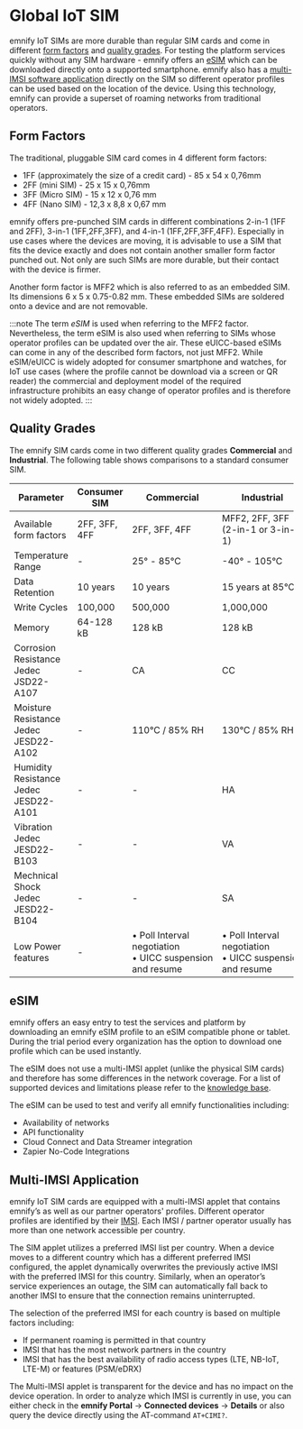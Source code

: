 # Global IoT SIM

emnify IoT SIMs are more durable than regular SIM cards and come in different [form factors](#form-factors) and [quality grades](#quality-grades).
For testing the platform services quickly without any SIM hardware - emnify offers an [eSIM](#esim) which can be downloaded directly onto a supported smartphone.
emnify also has a [multi-IMSI software application](#multi-imsi-application) directly on the SIM so different operator profiles can be used based on the location of the device.
Using this technology, emnify can provide a superset of roaming networks from traditional operators.

## Form Factors

The traditional, pluggable SIM card comes in 4 different form factors:

- 1FF (approximately the size of a credit card) - 85 x 54 x 0,76mm
- 2FF (mini SIM) - 25 x 15 x 0,76mm
- 3FF (Micro SIM) - 15 x 12 x 0,76 mm
- 4FF (Nano SIM) - 12,3 x 8,8 x 0,67 mm

emnify offers pre-punched SIM cards in different combinations 2-in-1 (1FF and 2FF), 3-in-1 (1FF,2FF,3FF), and 4-in-1 (1FF,2FF,3FF,4FF).
Especially in use cases where the devices are moving, it is advisable to use a SIM that fits the device exactly and does not contain another smaller form factor punched out.
Not only are such SIMs are more durable, but their contact with the device is firmer.

Another form factor is MFF2 which is also referred to as an embedded SIM.
Its dimensions  6 x 5 x 0.75-0.82 mm.
These embedded SIMs are soldered onto a device and are not removable.

:::note
The term *eSIM* is used when referring to the MFF2 factor. Nevertheless, the term eSIM is also used when referring to SIMs whose operator profiles can be updated over the air.
These eUICC-based eSIMs can come in any of the described form factors, not just MFF2.
While eSIM/eUICC is widely adopted for consumer smartphone and watches, for IoT use cases (where the profile cannot be download via a screen or QR reader) the commercial and deployment model of the required infrastructure prohibits an easy change of operator profiles and is therefore not widely adopted.
:::

## Quality Grades

The emnify SIM cards come in two different quality grades **Commercial** and **Industrial**.
The following table shows comparisons to a standard consumer SIM.

| Parameter | Consumer SIM | Commercial | Industrial |
| --------- | ------------ | ---------- | ---------- |
| Available form factors | 2FF, 3FF, 4FF | 2FF, 3FF, 4FF |MFF2, 2FF, 3FF (2-in-1 or 3-in-1) |
| Temperature Range | - | 25° - 85°C | -40° - 105°C |
| Data Retention | 10 years | 10 years | 15 years at 85°C |
| Write Cycles | 100,000 | 500,000 | 1,000,000
| Memory | 64-128 kB  | 128 kB | 128 kB |
| Corrosion Resistance Jedec JSD22-A107 | - | CA | CC |
| Moisture Resistance Jedec JESD22-A102 |- | 110°C / 85% RH | 130°C / 85% RH |
| Humidity Resistance Jedec JESD22-A101 | - | - | HA |
| Vibration Jedec JESD22-B103 | - | - | VA |
| Mechnical Shock Jedec JESD22-B104 | - | - | SA |
| Low Power features | - | •&nbsp;Poll Interval negotiation •&nbsp;UICC&nbsp;suspension and resume | •&nbsp;Poll Interval negotiation •&nbsp;UICC&nbsp;suspension and resume |

## eSIM

emnify offers an easy entry to test the services and platform by downloading an emnify eSIM profile to an eSIM compatible phone or tablet.
During the trial period every organization has the option to download one profile which can be used instantly.

The eSIM does not use a multi-IMSI applet (unlike the physical SIM cards) and therefore has some differences in the network coverage. 
For a list of supported devices and limitations please refer to the [knowledge base](https://support.emnify.com/hc/en-us/articles/360021545600-Evaluation-eSIM-device-support-and-restrictions#h_01F7V2BVKT0RQRVXK3VNSPYQMW).

The eSIM can be used to test and verify all emnify functionalities including:

- Availability of networks
- API functionality
- Cloud Connect and Data Streamer integration
- Zapier No-Code Integrations

## Multi-IMSI Application

emnify IoT SIM cards are equipped with a multi-IMSI applet that contains emnify’s as well as our partner operators' profiles. 
Different operator profiles are identified by their [IMSI](glossary#imsi---international-mobile-subscriber-identity).
Each IMSI / partner operator usually has more than one network accessible per country.

The SIM applet utilizes a preferred IMSI list per country.
When a device moves to a different country which has a different preferred IMSI configured, the applet dynamically overwrites the previously active IMSI with the preferred IMSI for this country. 
Similarly, when an operator’s service experiences an outage, the SIM can automatically fall back to another IMSI to ensure that the connection remains uninterrupted.

The selection of the preferred IMSI for each country is based on multiple factors including:

- If permanent roaming is permitted in that country
- IMSI that has the most network partners in the country
- IMSI that has the best availability of radio access types (LTE, NB-IoT, LTE-M) or features (PSM/eDRX)
    
The Multi-IMSI applet is transparent for the device and has no impact on the device operation. 
In order to analyze which IMSI is currently in use, you can either check in the **emnify Portal** → **Connected devices** → **Details** or also query the device directly using the AT-command `AT+CIMI?`.
